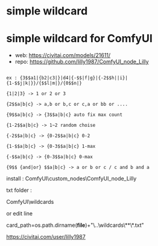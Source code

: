 simple wildcard
========================
# simple wildcard for ComfyUI

* web: https://civitai.com/models/21611/
* repo: https://github.com/lilly1987/ComfyUI_node_Lilly

```

ex : {3$$a1|{b2|c3|}|d4|{-$$|f|g}|{-2$$h||i}|{1-$$j|k|}}/{$$l|m|}/{0$$n|}

{1|2|3} -> 1 or 2 or 3

{2$$a|b|c} -> a,b or b,c or c,a or bb or ....

{9$$a|b|c} -> {3$$a|b|c} auto fix max count

{1-2$$a|b|c} -> 1~2 random choise

{-2$$a|b|c} -> {0-2$$a|b|c} 0-2

{1-$$a|b|c} -> {0-3$$a|b|c} 1-max

{-$$a|b|c} -> {0-3$$a|b|c} 0-max

{9$$ {and|or} $$a|b|c} -> a or b or c / c and b and a

```

install : ComfyUI\custom_nodes\ComfyUI_node_Lilly

txt folder :

ComfyUI\wildcards

or edit line

card_path=os.path.dirname(__file__)+"\\..\\wildcards\\**\\*.txt"





https://civitai.com/user/lilly1987